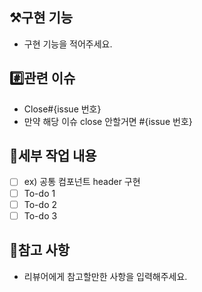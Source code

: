 <!--

PR 제목 예시

title : [FEAT] 소셜 로그인 기능 구현

-->

## ⚒️구현 기능

- 구현 기능을 적어주세요.

## #️⃣관련 이슈

- Close#{issue 번호}
- 만약 해당 이슈 close 안할거면 #{issue 번호}

## 📝세부 작업 내용

- [ ] ex) 공통 컴포넌트 header 구현
- [ ] To-do 1
- [ ] To-do 2
- [ ] To-do 3

## 💬참고 사항

- 리뷰어에게 참고할만한 사항을 입력해주세요.

